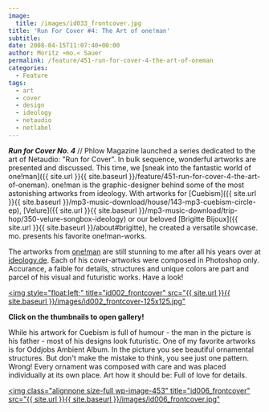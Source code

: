 ```yaml
---
image:
  title: /images/id033_frontcover.jpg
title: 'Run For Cover #4: The Art of one!man'
subtitle: 
date: 2008-04-15T11:07:40+00:00
author: Moritz »mo.« Sauer
permalink: /feature/451-run-for-cover-4-the-art-of-oneman
categories:
  - Feature
tags:
  - art
  - cover
  - design
  - ideology
  - netaudio
  - netlabel
---
```

***Run for Cover No. 4*** // Phlow Magazine launched a series dedicated to the art of Netaudio: "Run for Cover". In bulk sequence, wonderful artworks are presented and discussed. This time, we [sneak into the fantastic world of one!man]({{ site.url }}{{ site.baseurl }}/feature/451-run-for-cover-4-the-art-of-oneman). one!man is the graphic-designer behind some of the most astonishing artworks from ideology. With artworks for [Cuebism]({{ site.url }}{{ site.baseurl }}/mp3-music-download/house/143-mp3-cuebism-circle-ep), [Velure]({{ site.url }}{{ site.baseurl }}/mp3-music-download/trip-hop/350-velure-songbox-ideology) or our beloved [Brigitte Bijoux]({{ site.url }}{{ site.baseurl }}/about#brigitte), he created a versatile showcase. mo. presents his favorite one!man-works.<!--more-->

The artworks from <a title="one!man" href="http://www.ideology.de/archives/artists000013.php" target="_blank">one!man</a> are still stunning to me after all his years over at <a href="http://ideology.de" target="_blank">ideology.de</a>. Each of his cover-artworks were composed in Photoshop only. Accurance, a faible for details, structures and unique colors are part and parcel of his visual and futuristic works. Have a look!

<a style="border: none;" rel="lightbox[runforcover]" href="{{ site.url }}{{ site.baseurl }}/images/id002_frontcover.jpg"><img style="float:left;" title="id002_frontcover" src="{{ site.url }}{{ site.baseurl }}/images/id002_frontcover-125x125.jpg"</a>

**Click on the thumbnails to open gallery!**

While his artwork for Cuebism is full of humour - the man in the picture is his father - most of his designs look futuristic. One of my favorite artworks is for Oddjobs Ambient Album. In the picture you see beautiful ornamental structures. But don't make the mistake to think, you see just one pattern. Wrong! Every ornament was composed with care and was placed individually at its own place. Art how it should be: Full of love for details.

<a rel="lightbox[runforcover]" href="{{ site.url }}{{ site.baseurl }}/images/id006_frontcover.jpg"><img class="alignnone size-full wp-image-453" title="id006_frontcover" src="{{ site.url }}{{ site.baseurl }}/images/id006_frontcover.jpg"</a>